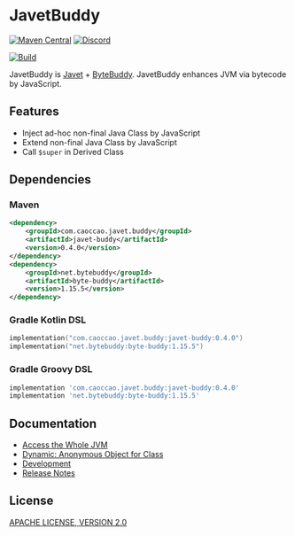 # JavetBuddy

[![Maven Central](https://img.shields.io/maven-central/v/com.caoccao.javet.buddy/javet-buddy?style=for-the-badge)](https://central.sonatype.com/artifact/com.caoccao.javet.buddy/javet-buddy) [![Discord](https://img.shields.io/discord/870518906115211305?label=join%20our%20Discord&style=for-the-badge)](https://discord.gg/R4vvKU96gw)

[![Build](https://github.com/caoccao/JavetBuddy/actions/workflows/build.yml/badge.svg)](https://github.com/caoccao/JavetBuddy/actions/workflows/build.yml)

JavetBuddy is [Javet](https://github.com/caoccao/Javet) + [ByteBuddy](https://bytebuddy.net/). JavetBuddy enhances JVM via bytecode by JavaScript.

## Features

* Inject ad-hoc non-final Java Class by JavaScript
* Extend non-final Java Class by JavaScript
* Call `$super` in Derived Class

## Dependencies

### Maven

```xml
<dependency>
    <groupId>com.caoccao.javet.buddy</groupId>
    <artifactId>javet-buddy</artifactId>
    <version>0.4.0</version>
</dependency>
<dependency>
    <groupId>net.bytebuddy</groupId>
    <artifactId>byte-buddy</artifactId>
    <version>1.15.5</version>
</dependency>
```

### Gradle Kotlin DSL

```kotlin
implementation("com.caoccao.javet.buddy:javet-buddy:0.4.0")
implementation("net.bytebuddy:byte-buddy:1.15.5")
```

### Gradle Groovy DSL

```groovy
implementation 'com.caoccao.javet.buddy:javet-buddy:0.4.0'
implementation 'net.bytebuddy:byte-buddy:1.15.5'
```

## Documentation

* [Access the Whole JVM](https://www.caoccao.com/Javet/tutorial/advanced/access_the_whole_jvm.html)
* [Dynamic: Anonymous Object for Class](https://www.caoccao.com/Javet/reference/converters/proxy_converter.html#dynamic-anonymous-object-for-class)
* [Development](docs/development.md)
* [Release Notes](docs/release_notes.md)

## License

[APACHE LICENSE, VERSION 2.0](LICENSE)
